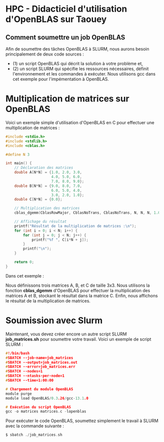 # HPC - Didacticiel d'utilisation d'OpenBLAS sur Taouey 

## Comment soumettre un job OpenBLAS 
Afin de soumettre des tâches OpenBLAS à SLURM, nous aurons besoin principalement de deux code sources :

* (1) un script OpenBLAS qui décrit la solution à votre problème et,
* (2) un script SLURM qui spécifie les ressources nécessaires, définit l'environnement et les commandes à exécuter.
Nous utilisons gcc dans cet exemple pour l'impémentation à OpenBLAS.

#  Multiplication de matrices sur OpenBLAS
Voici un exemple simple d'utilisation d'OpenBLAS en C pour effectuer une multiplication de matrices :

``` C
#include <stdio.h>
#include <stdlib.h>
#include <cblas.h>

#define N 3

int main() {
    // Déclaration des matrices
    double A[N*N] = {1.0, 2.0, 3.0,
                     4.0, 5.0, 6.0,
                     7.0, 8.0, 9.0};
    double B[N*N] = {9.0, 8.0, 7.0,
                     6.0, 5.0, 4.0,
                     3.0, 2.0, 1.0};
    double C[N*N] = {0.0};

    // Multiplication des matrices
    cblas_dgemm(CblasRowMajor, CblasNoTrans, CblasNoTrans, N, N, N, 1.0, A, N, B, N, 0.0, C, N);

    // Affichage du résultat
    printf("Résultat de la multiplication de matrices :\n");
    for (int i = 0; i < N; i++) {
        for (int j = 0; j < N; j++) {
            printf("%f ", C[i*N + j]);
        }
        printf("\n");
    }

    return 0;
}
```
Dans cet exemple :

Nous définissons trois matrices A, B, et C de taille 3x3.
Nous utilisons la fonction **cblas_dgemm** d'OpenBLAS pour effectuer la multiplication des matrices A et B, stockant le résultat dans la matrice C.
Enfin, nous affichons le résultat de la multiplication de matrices.

# Soumission avec Slurm
Maintenant, vous devez créer encore un autre script SLURM **job_matrices.sh** pour soumettre votre travail. Voici un exemple de script SLURM :

``` C
#!/bin/bash
#SBATCH --job-name=job_matrices
#SBATCH --output=job_matrices.out
#SBATCH --error=job_matrices.err
#SBATCH --nodes=1
#SBATCH --ntasks-per-node=1
#SBATCH --time=1:00:00

# Chargement du module OpenBLAS
module purge
module load OpenBLAS/0.3.26/gcc-13.1.0

# Exécution du script OpenBLAS
gcc -o matrices matrices.c -lopenblas
```

Pour exécuter le code OpenBLAS, soumettez simplement le travail à SLURM avec la commande suivante :
``` C
$ sbatch ./job_matrices.sh

```
